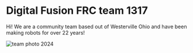 # Digital Fusion FRC team 1317

Hi! We are a community team based out of Westerville Ohio and have been making robots for over 22 years!

![team photo 2024](https://static.wixstatic.com/media/cab87f_d2fa475bf3a44863a41278136cbb8bc3~mv2.jpg/v1/fill/w_640,h_756,al_c,q_85,usm_0.66_1.00_0.01,enc_avif,quality_auto/cab87f_d2fa475bf3a44863a41278136cbb8bc3~mv2.jpg)
